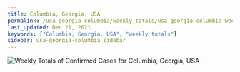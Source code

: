```yaml
---
title: Columbia, Georgia, USA
permalink: /usa-georgia-columbia/weekly_totals/usa-georgia-columbia-weekly_totals.html
last_updated: Dec 21, 2021
keywords: ["Columbia, Georgia, USA", "weekly totals"]
sidebar: usa-georgia-columbia_sidebar
---
```


![Weekly Totals of Confirmed Cases for Columbia, Georgia, USA](/covid_tracker/images/graphs/usa-georgia-columbia-weekly_totals_graph.png)
